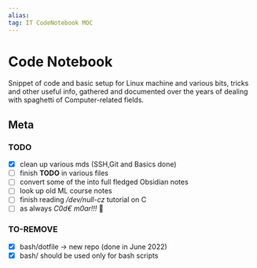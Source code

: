 ```yaml
---
alias:
tag: IT CodeNotebook MOC
---
```


# Code Notebook

Snippet of code and basic setup for Linux machine and various bits, tricks and other useful info, gathered and documented over the years of dealing with spaghetti of Computer-related fields.

## Meta

### TODO

- [x] clean up various mds (SSH,Git and Basics done)
- [ ] finish **TODO** in various files
- [ ] convert some of the into full fledged Obsidian notes
- [ ] look up old ML course notes
- [ ] finish reading */dev/null-cz* tutorial on C
- [ ] as always *C0d€ m0ar!!!* 🥵

### TO-REMOVE

- [x] bash/dotfile -> new repo (done in June 2022)
- [x] bash/ should be used only for bash scripts
